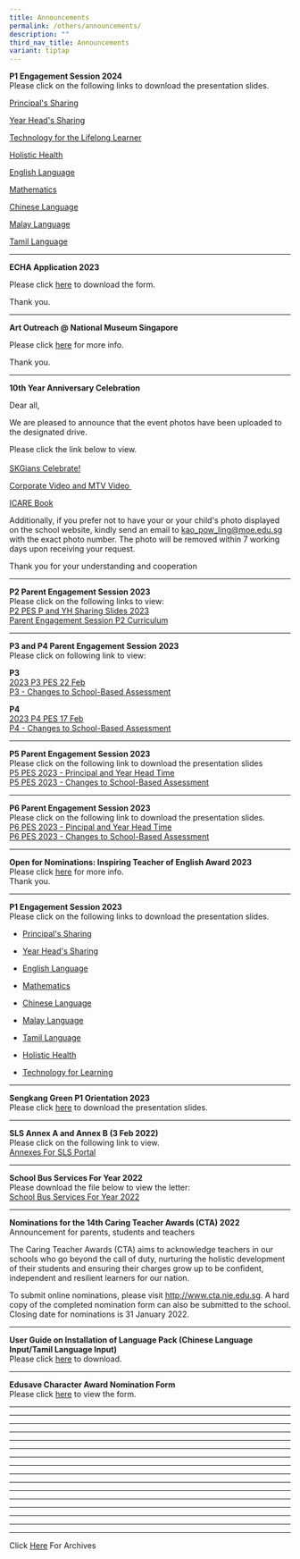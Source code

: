 ```yaml
---
title: Announcements
permalink: /others/announcements/
description: ""
third_nav_title: Announcements
variant: tiptap
---
```

<p></p><p><strong>P1 Engagement Session 2024<br></strong>Please click on the following links to download the presentation slides.</p><p><a href="/files/Principal_Sharing.pdf" rel="noopener noreferrer nofollow" target="_blank">Principal's Sharing</a></p><p><a href="/files/Year_Head_Sharing.pdf" rel="noopener noreferrer nofollow" target="_blank">Year Head's Sharing</a></p><p><a href="/files/Technology_for_Learning.pdf" rel="noopener noreferrer nofollow" target="_blank">Technology for the Lifelong Learner</a></p><p><a href="/files/Holistic_Health.pdf" rel="noopener noreferrer nofollow" target="_blank">Holistic Health</a></p><p><a href="/files/English_Language.pdf" rel="noopener noreferrer nofollow" target="_blank">English Language</a></p><p><a href="/files/Mathematics_2024.pdf" rel="noopener noreferrer nofollow" target="_blank">Mathematics</a></p><p><a href="/files/Chinese_Language.pdf" rel="noopener noreferrer nofollow" target="_blank">Chinese Language</a></p><p><a href="/files/Malay_Language.pdf" rel="noopener noreferrer nofollow" target="_blank">Malay Language</a></p><p><a href="/files/Tamil_Language.pdf" rel="noopener noreferrer nofollow" target="_blank">Tamil Language</a></p><hr><p><strong>ECHA Application 2023</strong></p><p>Please click <a href="https://docs.google.com/document/d/1hz1IhJCLECUDAyEUmUG0NGEq29Wy1eOl/edit?usp=drive_link&amp;ouid=109524831007664083125&amp;rtpof=true&amp;sd=true" rel="noopener" target="_blank">here</a> to download the form.</p><p>Thank you.</p><hr><p><strong>Art Outreach @ National Museum Singapore</strong></p><p>Please click <a href="https://drive.google.com/file/d/1wXeEPxAgJBx3knqtrYqNILt26RMJ0xrD/view?usp=drive_link" rel="noopener" target="_blank">here</a> for more info.</p><p>Thank you.</p><hr><p><strong>10th Year Anniversary Celebration</strong></p><p>Dear all,</p><p>We are pleased to announce that the event photos have been uploaded to the designated drive.&nbsp;</p><p>Please click the link below to view.<br><br><a href="https://drive.google.com/drive/folders/1s2eae6oBfmkk-Y4OBZM-vFcOTuWjbXOH?usp=sharing" rel="noopener" target="_blank">SKGians Celebrate!</a></p><p><a href="/others/announcements/10thyearanniversarycelebration/" rel="noopener noreferrer nofollow" target="_blank">Corporate Video and MTV Video&nbsp;</a></p><p><a href="https://drive.google.com/drive/folders/1--zrSWJ7DkQG_FIZfQXhHaGRM0Sp7tLz" rel="noopener" target="_blank">ICARE Book</a></p><p>Additionally, if you prefer not to have your or your child's photo displayed on the school website, kindly send an email to <a href="mailto:kao_pow_ling@moe.edu.sg" rel="noopener noreferrer nofollow" target="">kao_pow_ling@moe.edu.sg</a> with the exact photo number. The photo will be removed within 7 working days upon receiving your request.</p><p>Thank you for your understanding and cooperation</p><hr><p><strong>P2 Parent Engagement Session 2023<br></strong>Please click on the following links to view:<br><a href="/files/P2%20PES%20P%20and%20YH%20Sharing%20Slides%202023%20for%20Uploading.pdf" rel="noopener" target="_blank">P2 PES P and YH Sharing Slides 2023</a><br><a href="/files/Parent%20Engagement%20Session_P2%20Curriculum_for%20uploading.pdf" rel="noopener" target="_blank">Parent Engagement Session P2 Curriculum</a></p><hr><p><strong>P3 and P4 Parent Engagement Session 2023<br></strong>Please click on following link to view:</p><p><strong>P3<br></strong><a href="/files/2023%20P3%20PES%2022%20Feb%20_P%20and%20YH%20talk.pdf" rel="noopener" target="_blank">2023 P3 PES 22 Feb</a><br><a href="/files/Changes%20to%20School-Based%20Assessment_P3%20PES%202023.pdf" rel="noopener" target="_blank">P3 - Changes to School-Based Assessment</a></p><p><strong>P4<br></strong><a href="/files/2023%20P4%20PES_17%20Feb.pdf" rel="noopener" target="_blank">2023 P4 PES 17 Feb</a><br><a href="/files/Changes%20to%20School-Based%20Assessment_P4%20PES%202023.pdf" rel="noopener" target="_blank">P4 - Changes to School-Based Assessment</a></p><hr><p><strong>P5 Parent Engagement Session 2023<br></strong>Please click on the following link to download the presentation slides<br><a href="/files/1%20P5%20PES%202023%20-%20Principal%20and%20YH%20Time%20For%20website.pdf" rel="noopener noreferrer nofollow" target="_blank">P5 PES 2023 - Principal and Year Head Time</a><br><a href="/files/2%20P5%20PES%202023%20-%20Changes%20to%20School-Based%20Assessment.pdf" rel="noopener noreferrer nofollow" target="_blank">P5 PES 2023 - Changes to School-Based Assessment</a></p><hr><p><strong>P6 Parent Engagement Session 2023<br></strong>Please click on the following link to download the presentation slides.<br><a href="/files/1%20P6%20PES%202023%20-%20Principal%20and%20YH%20Time%20for%20uploading.pdf" rel="noopener" target="_blank">P6 PES 2023 - Pincipal and Year Head Time</a><br><a href="/files/2%20P6%20PES%202023%20-%20Changes%20to%20School-Based%20Assessment%20for%20uploading.pdf" rel="noopener" target="_blank">P6 PES 2023 - Changes to School-Based Assessment</a></p><hr><p><strong>Open for Nominations: Inspiring Teacher of English Award 2023<br></strong>Please click&nbsp;<a href="/others/announcements/open-for-nominations-inspiring-teacher-of-english-award-2023" rel="noopener noreferrer nofollow" target="_blank">here</a> for more info.<br>Thank you.</p><hr><p><strong>P1 Engagement Session 2023<br></strong>Please click on the following links to download the presentation slides.</p><ul data-tight="true" class="tight"><li><p><a href="/files/Principals%20Sharing.pdf" rel="noopener noreferrer nofollow" target="_blank">Principal's Sharing</a></p></li><li><p><a href="/files/Year%20Head%20Sharing.pdf" rel="noopener noreferrer nofollow" target="_blank">Year Head's Sharing</a></p></li><li><p><a href="/files/English%20Language.pdf" rel="noopener noreferrer nofollow" target="_blank">English Language</a></p></li><li><p><a href="/files/Mathematics.pdf" rel="noopener noreferrer nofollow" target="_blank">Mathematics</a></p></li><li><p><a href="/files/Chinese%20Language.pdf" rel="noopener noreferrer nofollow" target="_blank">Chinese Language</a></p></li><li><p><a href="/files/Malay%20Language.pdf" rel="noopener noreferrer nofollow" target="_blank">Malay Language</a></p></li><li><p><a href="/files/Tamil%20Language.pdf" rel="noopener noreferrer nofollow" target="_blank">Tamil Language</a></p></li><li><p><a href="/files/Holistic%20Health.pdf" rel="noopener noreferrer nofollow" target="_blank">Holistic Health</a></p></li><li><p><a href="/files/Technology%20for%20Learning.pdf" rel="noopener noreferrer nofollow" target="_blank">Technology for Learning</a></p></li></ul><hr><p><strong>Sengkang Green P1 Orientation 2023</strong><br>Please click&nbsp;<a href="/files/SengKang%20Green%20P1%20Orientation%202023%20Updated.pdf" rel="noopener" target="_blank">here</a>&nbsp;to download the presentation slides.</p><hr><p><strong>SLS Annex A and Annex B (3 Feb 2022)<br></strong>Please click on the following link to view.<br><a href="/files/Annexes%20For%20SLS.pdf" rel="noopener" target="_blank">Annexes For SLS Portal</a></p><hr><p><strong>School Bus Services For Year 2022<br></strong>Please download the file below to view the letter:<br><a href="/files/School%20Bus%20Services%20for%20Year%202022.pdf" rel="noopener" target="_blank">School Bus Services For Year 2022</a></p><hr><p><strong>Nominations for the 14th Caring Teacher Awards (CTA) 2022<br></strong>Announcement for parents, students and teachers</p><p>The Caring Teacher Awards (CTA) aims to acknowledge teachers in our schools who go beyond the call of duty, nurturing the holistic development of their students and ensuring their charges grow up to be confident, independent and resilient learners for our nation.</p><p>To submit online nominations, please visit&nbsp;<a href="http://www.cta.nie.edu.sg/" rel="noopener noreferrer nofollow" target="_blank">http://www.cta.nie.edu.sg</a>. A hard copy of the completed nomination form can also be submitted to the school. Closing date for nominations is 31 January 2022.</p><hr><p><strong>User Guide on Installation of Language Pack (Chinese Language Input/Tamil Language Input)<br></strong>Please click&nbsp;<a href="/files/User%20Guide%20to%20install%20language%20in%20Win%2010.pdf" rel="noopener" target="_blank">here</a>&nbsp;to download.</p><hr><p><strong>Edusave Character Award Nomination Form<br></strong>Please click&nbsp;<a href="/files/ECHA%20NOMINATION%20FORM%202020.pdf" rel="noopener" target="_blank">here</a>&nbsp;to view the form.<strong><br></strong></p><hr><hr><hr><hr><hr><hr><hr><hr><hr><hr><hr><hr><hr><hr><hr><hr><p>Click&nbsp;<a href="/others/announcements-archives" rel="noopener noreferrer nofollow" target="">Here</a>&nbsp;For Archives</p>